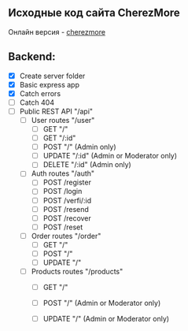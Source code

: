 ## Исходные код сайта CherezMore
Онлайн версия - [cherezmore](https://cherezmore.leooo.ru/)

## Backend:
* [x] Create server folder
* [x] Basic express app
* [x] Catch errors
* [ ] Catch 404
* [ ] Public REST API "/api"
    * [ ] User routes "/user"
        * [ ] GET "/"
        * [ ] GET "/:id"
        * [ ] POST "/" (Admin only)
        * [ ] UPDATE "/:id" (Admin or Moderator only)
        * [ ] DELETE "/:id" (Admin only)
    * [ ] Auth routes "/auth"
        * [ ] POST /register
        * [ ] POST /login
        * [ ] POST /verfi/:id
        * [ ] POST /resend
        * [ ] POST /recover
        * [ ] POST /reset
    * [ ] Order routes "/order"
        * [ ] GET "/"
        * [ ] POST "/"
        * [ ] UPDATE "/"
    * [ ] Products routes "/products"
        * [ ] GET "/"
        * [ ] POST "/" (Admin or Moderator only)
        * [ ] UPDATE "/" (Admin or Moderator only)

